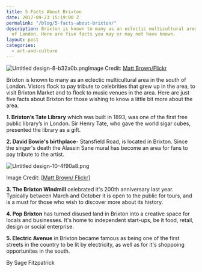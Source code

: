 ```yaml
---
title: 5 Facts About Brixton
date: 2017-09-23 15:19:00 Z
permalink: "/blog/5-facts-about-brixton/"
description: Brixton is known to many as an eclectic multicultural area in the south
  of London. Here are five facts you may or may not have known.
layout: post
categories:
  - art-and-culture
---
```


![Untitled design-8-b32a0b.png](/uploads/Untitled%20design-8-b32a0b.png)Image Credit: [Matt Brown/Flickr](https://www.flickr.com/photos/londonmatt/6076416139/in/photolist-afXdPv-afXez4-4yfjgh-4yejCq-4yb27v-dFU6df-eWJMg-8jDco8-4yb2JT-4y9iVr-4ydJSy-4ydxes-nVN5Py-eWJMm-4ydGQw-4yexpU-4y9WHB-bx3Bs-4yaZMH-bx2tK-bx2tL-4y9whn-dFNG6t-4yfc1q-4ydtbU-4ydstw-eWJMh-bx3Bt-4y9ft8-bx2tN-bx2tP-4ydqzC-4yeu75-eWJMi-4vtK3q-4yeodL-4y9rGR-4yaZhP-4y9Aix-4y9CNH-4ydPv5-4yaYF8-4ydRsN-4y9eS4-4ydUwY-4ydKvA-4ydQLw-4y9zbP-4yfhRQ-dFU7tm/)

Brixton is known to many as an eclectic multicultural area in the south of London. Vistors flock to pay tribute to celebrities that grew up in the area, to visit Brixton Market and to flock to music venues in the area. Here are just five facts about Brixton for those wishing to know a little bit more about the area.

**1. Brixton’s Tate Library** which was built in 1893, was one of the first free public library’s in London. Sir Henry Tate, who gave the world sigar cubes, presented the library as a gift.

**2. David Bowie's birthplace**- Stansfield Road, is located in Brixton. Since the singer's death the Alassin Sane mural has become an area for fans to pay tribute to the artist.

![Untitled design-10-4f90a8.png](/uploads/Untitled%20design-10-4f90a8.png)

Image Credit: [\[Matt Brown/ Flickr\]](https://www.flickr.com/photos/londonmatt/8843233033/in/photolist-etrT64-pzMM4-4yaX38-4yfiBW-4yaY1t-4ydNvG-4ydvbC-bx2tM-4ydJd1-4y9xAg-4y9sr2-4ydqV3-dFU6R9-4y9DrV-4yffa3-5TsRmy-4ydN1d-4ydDcJ-4yfhb7-4ydvWo-hPkXwN-hPkWUp-hPk85i-hPkSio-6Q8jTr-5g5Vkn-5gacbN-bDhLTa-abhBnQ-abeKZt-uhGH83-7AcEAd-7LZ4TT-svs1d-KRkQF-7u37M7-hPkti3-neHph-7LZ41T-neHpo-neHpc-4GQM3u-5g5V8r-hfLXu-hfLWD-77sQxB-5WJswM-3M5dz-4udV2u-e6S9E3)

**3. The Brixton Windmill** celebrated it's 200th anniversary last year. Typically between March and October it is open to the public for tours, and is a must for those who wish to discover more about its history.

**4. Pop Brixton** has turned disused land in Brixton into a creative space for locals and businesses. It's home to independent start-ups, be it food, retail, design or social enterprise.

**5. Electric Avenue** in Brixton became famous as being one of the first streets in the country to be lit by electricity, as well as for it's shoppoing opportunites in the south.


By Sage Fitzpatrick
